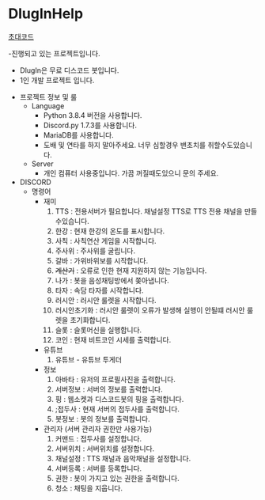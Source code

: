 # DlugInHelp

[초대코드](https://discord.com/oauth2/authorize?client_id=475715049198190602&permissions=1133584&scope=bot)

-진행되고 있는 프로젝트입니다.
 * DlugIn은 무료 디스코드 봇입니다.
 * 1인 개발 프로젝트 입니다.

- 프로젝트 정보 및 룰
  * Language
    - Python 3.8.4 버전을 사용합니다.
    - Discord.py 1.7.3를 사용합니다.
    - MariaDB를 사용합니다.
    - 도배 및 연타를 하지 말아주세요. 너무 심할경우 밴초치를 취할수도있습니다.
  * Server
    - 개인 컴퓨터 사용중입니다. 가끔 꺼질때도있으니 문의 주세요.
- DISCORD
  * 명령어
    - 재미
      1. TTS : 전용서버가 필요합니다. 채널설정 TTS로 TTS 전용 채널을 만들수있습니다.
      2. 한강 : 현재 한강의 온도를 표시합니다.
      3. 사칙 : 사칙연산 게임을 시작합니다.
      4. 주사위 : 주사위를 굴립니다.
      5. 갈바 : 가위바위보를 시작합니다.
      6. ~~계산기~~ : 오류로 인한 현재 지원하지 않는 기능입니다.
      7. 나가 : 봇을 음성채팅방에서 쫒아냅니다.
      8. 타자 : 속담 타자를 시작합니다.
      9. 러시안 : 러시안 룰렛을 시작합니다.
      10. 러시안초기화 : 러시안 룰렛이 오류가 발생해 실행이 안될떄 러시안 룰렛을 초기화합니다.
      11. 슬롯 : 슬롯머신을 실행합니다.
      12. 코인 : 현재 비트코인 시세를 출력합니다.
    - 유튜브
      1. 유튜브 - 유튜브 투게더
    - 정보
      1. 아바타 : 유저의 프로필사진을 출력합니다.
      2. 서버정보 : 서버의 정보를 출력합니다.
      3. 핑 : 웹소켓과 디스코드봇의 핑을 출력합니다.
      4. ;접두사 : 현재 서버의 접두사를 출력합니다.
      5. 봇정보 : 봇의 정보를 출력합니다.
    - 관리자 (서버 관리자 권한만 사용가능)
      1. 커맨드 : 접두사를 설정합니다.
      2. 서버위치 : 서버위치를 설정합니다.
      3. 채널설정 : TTS 채널과 음악채널을 설정합니다.
      4. 서버등록 : 서버를 등록합니다.
      5. 권한 : 봇이 가지고 있는 권한을 출력합니다.
      6. 청소 : 채팅을 지웁니다.





